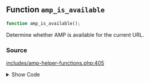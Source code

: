 ## Function `amp_is_available`

```php
function amp_is_available();
```

Determine whether AMP is available for the current URL.

### Source

[includes/amp-helper-functions.php:405](TODO)

<details>
<summary>Show Code</summary>
```php
<php ?>```
</details>
